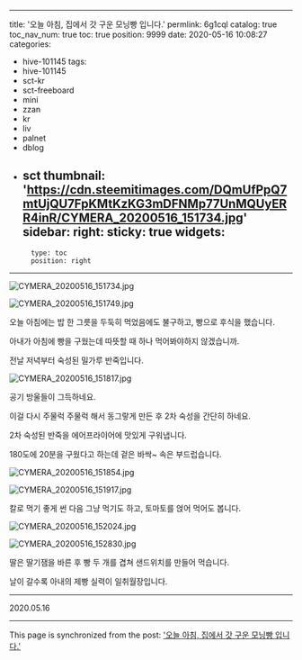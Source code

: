 
---
title: '오늘 아침, 집에서 갓 구운 모닝빵 입니다.'
permlink: 6g1cql
catalog: true
toc_nav_num: true
toc: true
position: 9999
date: 2020-05-16 10:08:27
categories:
- hive-101145
tags:
- hive-101145
- sct-kr
- sct-freeboard
- mini
- zzan
- kr
- liv
- palnet
- dblog
- sct
thumbnail: 'https://cdn.steemitimages.com/DQmUfPpQ7mtUjQU7FpKMtKzKG3mDFNMp77UnMQUyERR4inR/CYMERA_20200516_151734.jpg'
sidebar:
    right:
        sticky: true
widgets:
    -
        type: toc
        position: right
---


![CYMERA_20200516_151734.jpg](https://cdn.steemitimages.com/DQmUfPpQ7mtUjQU7FpKMtKzKG3mDFNMp77UnMQUyERR4inR/CYMERA_20200516_151734.jpg)

![CYMERA_20200516_151749.jpg](https://cdn.steemitimages.com/DQmdGoSzSWc9N8v8sG9ybnfqvhT8vYsjSYGe1jCu5iUqLy5/CYMERA_20200516_151749.jpg)

오늘 아침에는 밥 한 그릇을 두둑히 먹었음에도 불구하고, 빵으로 후식을 했습니다.

아내가 아침에 빵을 구웠는데 따뜻할 때 하나 먹어봐야하지 않겠습니까.

전날 저녁부터 숙성된 밀가루 반죽입니다.

![CYMERA_20200516_151817.jpg](https://cdn.steemitimages.com/DQmTUqqW3jiVixDHBHBRtoNf26waY6AYG4Z83X3ngDHQ4wK/CYMERA_20200516_151817.jpg)

공기 방울들이 그득하네요.

이걸 다시 주물럭 주물럭 해서 동그랗게 만든 후 2차 숙성을 간단히 하네요.

2차 숙성된 반죽을 에어프라이어에 맛있게 구워냅니다.

180도에 20분을 구웠다고 하는데 겉은 바싹~ 속은 부드럽습니다.

![CYMERA_20200516_151854.jpg](https://cdn.steemitimages.com/DQmbck8PQq2X6WSFhCfvmddFTb15K9nhUPtsReLpQuWuDU3/CYMERA_20200516_151854.jpg)

![CYMERA_20200516_151917.jpg](https://cdn.steemitimages.com/DQmd7GfuTWL25kNZVDKwQUJzigV59Y5xJaau975Vx8iMrvn/CYMERA_20200516_151917.jpg)

칼로 먹기 좋게 썬 다음 그냥 먹기도 하고, 토마토를 얹어 먹어도 봅니다.

![CYMERA_20200516_152024.jpg](https://cdn.steemitimages.com/DQmaj7X7SdsnYFHzvFK2zfz6uayKLUFGpCPjGjwSAUJgcWf/CYMERA_20200516_152024.jpg)

![CYMERA_20200516_152830.jpg](https://cdn.steemitimages.com/DQmZbWiaxDqVbJBJP6yaBwiQvy9vxWkQYLh2zHPKQtbKDE9/CYMERA_20200516_152830.jpg)

딸은 딸기잼을 바른 후 빵 두 개를 겹쳐 샌드위치를 만들어 먹습니다.

날이 갈수록 아내의 제빵 실력이 일취월장입니다.

***

2020.05.16

- - -

This page is synchronized from the post: ['오늘 아침, 집에서 갓 구운 모닝빵 입니다.'](https://steemit.com/@lucky2015/6g1cql)
